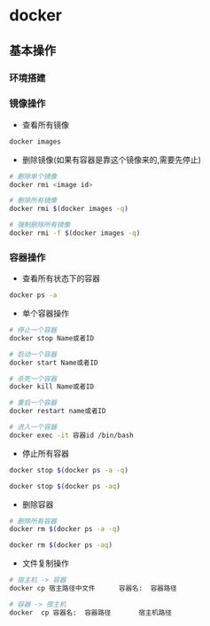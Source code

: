 # docker

## 基本操作

### 环境搭建

### 镜像操作

* 查看所有镜像

```bash
docker images
```

* 删除镜像(如果有容器是靠这个镜像来的,需要先停止)

```bash
# 删除单个镜像
docker rmi <image id>

# 删除所有镜像
docker rmi $(docker images -q)

# 强制删除所有镜像
docker rmi -f $(docker images -q)
```

### 容器操作

* 查看所有状态下的容器

```bash
docker ps -a 
```

* 单个容器操作

```bash
# 停止一个容器
docker stop Name或者ID 

# 启动一个容器
docker start Name或者ID 

# 杀死一个容器
docker kill Name或者ID  

# 重启一个容器
docker restart name或者ID

# 进入一个容器
docker exec -it 容器id /bin/bash
```

* 停止所有容器

```bash
docker stop $(docker ps -a -q)

docker stop $(docker ps -aq)
```

* 删除容器

```bash
# 删除所有容器
docker rm $(docker ps -a -q)

docker rm $(docker ps -aq)
```

* 文件复制操作

```bash 
# 宿主机 -> 容器
docker cp 宿主路径中文件      容器名:  容器路径   

# 容器 -> 宿主机
docker  cp 容器名:  容器路径       宿主机路径
```

